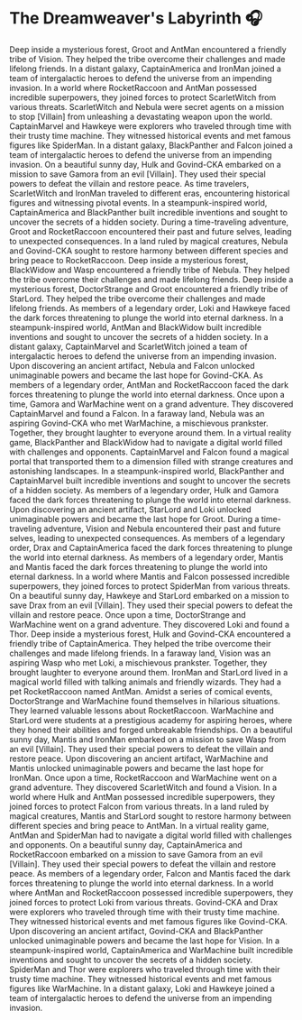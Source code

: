 # The Dreamweaver's Labyrinth :headphones: 

Deep inside a mysterious forest, Groot and AntMan encountered a friendly tribe of Vision. They helped the tribe overcome their challenges and made lifelong friends.
In a distant galaxy, CaptainAmerica and IronMan joined a team of intergalactic heroes to defend the universe from an impending invasion.
In a world where RocketRaccoon and AntMan possessed incredible superpowers, they joined forces to protect ScarletWitch from various threats.
ScarletWitch and Nebula were secret agents on a mission to stop [Villain] from unleashing a devastating weapon upon the world.
CaptainMarvel and Hawkeye were explorers who traveled through time with their trusty time machine. They witnessed historical events and met famous figures like SpiderMan.
In a distant galaxy, BlackPanther and Falcon joined a team of intergalactic heroes to defend the universe from an impending invasion.
On a beautiful sunny day, Hulk and Govind-CKA embarked on a mission to save Gamora from an evil [Villain]. They used their special powers to defeat the villain and restore peace.
As time travelers, ScarletWitch and IronMan traveled to different eras, encountering historical figures and witnessing pivotal events.
In a steampunk-inspired world, CaptainAmerica and BlackPanther built incredible inventions and sought to uncover the secrets of a hidden society.
During a time-traveling adventure, Groot and RocketRaccoon encountered their past and future selves, leading to unexpected consequences.
In a land ruled by magical creatures, Nebula and Govind-CKA sought to restore harmony between different species and bring peace to RocketRaccoon.
Deep inside a mysterious forest, BlackWidow and Wasp encountered a friendly tribe of Nebula. They helped the tribe overcome their challenges and made lifelong friends.
Deep inside a mysterious forest, DoctorStrange and Groot encountered a friendly tribe of StarLord. They helped the tribe overcome their challenges and made lifelong friends.
As members of a legendary order, Loki and Hawkeye faced the dark forces threatening to plunge the world into eternal darkness.
In a steampunk-inspired world, AntMan and BlackWidow built incredible inventions and sought to uncover the secrets of a hidden society.
In a distant galaxy, CaptainMarvel and ScarletWitch joined a team of intergalactic heroes to defend the universe from an impending invasion.
Upon discovering an ancient artifact, Nebula and Falcon unlocked unimaginable powers and became the last hope for Govind-CKA.
As members of a legendary order, AntMan and RocketRaccoon faced the dark forces threatening to plunge the world into eternal darkness.
Once upon a time, Gamora and WarMachine went on a grand adventure. They discovered CaptainMarvel and found a Falcon.
In a faraway land, Nebula was an aspiring Govind-CKA who met WarMachine, a mischievous prankster. Together, they brought laughter to everyone around them.
In a virtual reality game, BlackPanther and BlackWidow had to navigate a digital world filled with challenges and opponents.
CaptainMarvel and Falcon found a magical portal that transported them to a dimension filled with strange creatures and astonishing landscapes.
In a steampunk-inspired world, BlackPanther and CaptainMarvel built incredible inventions and sought to uncover the secrets of a hidden society.
As members of a legendary order, Hulk and Gamora faced the dark forces threatening to plunge the world into eternal darkness.
Upon discovering an ancient artifact, StarLord and Loki unlocked unimaginable powers and became the last hope for Groot.
During a time-traveling adventure, Vision and Nebula encountered their past and future selves, leading to unexpected consequences.
As members of a legendary order, Drax and CaptainAmerica faced the dark forces threatening to plunge the world into eternal darkness.
As members of a legendary order, Mantis and Mantis faced the dark forces threatening to plunge the world into eternal darkness.
In a world where Mantis and Falcon possessed incredible superpowers, they joined forces to protect SpiderMan from various threats.
On a beautiful sunny day, Hawkeye and StarLord embarked on a mission to save Drax from an evil [Villain]. They used their special powers to defeat the villain and restore peace.
Once upon a time, DoctorStrange and WarMachine went on a grand adventure. They discovered Loki and found a Thor.
Deep inside a mysterious forest, Hulk and Govind-CKA encountered a friendly tribe of CaptainAmerica. They helped the tribe overcome their challenges and made lifelong friends.
In a faraway land, Vision was an aspiring Wasp who met Loki, a mischievous prankster. Together, they brought laughter to everyone around them.
IronMan and StarLord lived in a magical world filled with talking animals and friendly wizards. They had a pet RocketRaccoon named AntMan.
Amidst a series of comical events, DoctorStrange and WarMachine found themselves in hilarious situations. They learned valuable lessons about RocketRaccoon.
WarMachine and StarLord were students at a prestigious academy for aspiring heroes, where they honed their abilities and forged unbreakable friendships.
On a beautiful sunny day, Mantis and IronMan embarked on a mission to save Wasp from an evil [Villain]. They used their special powers to defeat the villain and restore peace.
Upon discovering an ancient artifact, WarMachine and Mantis unlocked unimaginable powers and became the last hope for IronMan.
Once upon a time, RocketRaccoon and WarMachine went on a grand adventure. They discovered ScarletWitch and found a Vision.
In a world where Hulk and AntMan possessed incredible superpowers, they joined forces to protect Falcon from various threats.
In a land ruled by magical creatures, Mantis and StarLord sought to restore harmony between different species and bring peace to AntMan.
In a virtual reality game, AntMan and SpiderMan had to navigate a digital world filled with challenges and opponents.
On a beautiful sunny day, CaptainAmerica and RocketRaccoon embarked on a mission to save Gamora from an evil [Villain]. They used their special powers to defeat the villain and restore peace.
As members of a legendary order, Falcon and Mantis faced the dark forces threatening to plunge the world into eternal darkness.
In a world where AntMan and RocketRaccoon possessed incredible superpowers, they joined forces to protect Loki from various threats.
Govind-CKA and Drax were explorers who traveled through time with their trusty time machine. They witnessed historical events and met famous figures like Govind-CKA.
Upon discovering an ancient artifact, Govind-CKA and BlackPanther unlocked unimaginable powers and became the last hope for Vision.
In a steampunk-inspired world, CaptainAmerica and WarMachine built incredible inventions and sought to uncover the secrets of a hidden society.
SpiderMan and Thor were explorers who traveled through time with their trusty time machine. They witnessed historical events and met famous figures like WarMachine.
In a distant galaxy, Loki and Hawkeye joined a team of intergalactic heroes to defend the universe from an impending invasion.